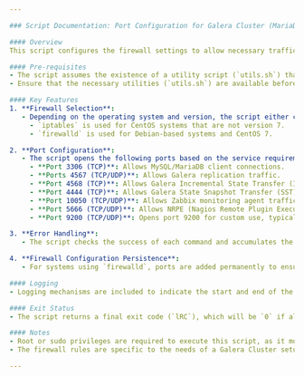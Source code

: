 ```yaml
---

### Script Documentation: Port Configuration for Galera Cluster (MariaDB)

#### Overview
This script configures the firewall settings to allow necessary traffic for a Galera Cluster setup with MariaDB. It supports both `iptables` and `firewalld`, depending on the system's operating system and version. The ports configured include those required for MySQL/MariaDB clients, Galera replication, synchronization, monitoring agents (Zabbix and NRPE), and additional services.

#### Pre-requisites
- The script assumes the existence of a utility script (`utils.sh`) that provides logging and command execution functions. The script checks both system-wide and current directory paths for this file.
- Ensure that the necessary utilities (`utils.sh`) are available before running the script.

#### Key Features
1. **Firewall Selection**:  
   - Depending on the operating system and version, the script either configures firewall rules using `iptables` or `firewalld`:
     - `iptables` is used for CentOS systems that are not version 7.
     - `firewalld` is used for Debian-based systems and CentOS 7.

2. **Port Configuration**:  
   - The script opens the following ports based on the service requirements:
     - **Port 3306 (TCP)**: Allows MySQL/MariaDB client connections.
     - **Ports 4567 (TCP/UDP)**: Allows Galera replication traffic.
     - **Port 4568 (TCP)**: Allows Galera Incremental State Transfer (IST) synchronization.
     - **Port 4444 (TCP)**: Allows Galera State Snapshot Transfer (SST) synchronization.
     - **Port 10050 (TCP/UDP)**: Allows Zabbix monitoring agent traffic.
     - **Port 5666 (TCP/UDP)**: Allows NRPE (Nagios Remote Plugin Executor) monitoring agent traffic.
     - **Port 9200 (TCP/UDP)**: Opens port 9200 for custom use, typically for monitoring or logging services.

3. **Error Handling**:  
   - The script checks the success of each command and accumulates the results in a return code variable (`lRC`). Any command failure increments this variable, which is returned as the script's final exit status.

4. **Firewall Configuration Persistence**:  
   - For systems using `firewalld`, ports are added permanently to ensure that they remain open after a system reboot. A firewall reload and listing of all current rules are also included to validate the changes.

#### Logging
- Logging mechanisms are included to indicate the start and end of the script, along with detailed logging of the individual operations performed (such as allowing traffic on specific ports).

#### Exit Status
- The script returns a final exit code (`lRC`), which will be `0` if all commands are executed successfully, or a non-zero value if any command encounters an error.

#### Notes
- Root or sudo privileges are required to execute this script, as it modifies firewall settings.
- The firewall rules are specific to the needs of a Galera Cluster setup and related monitoring agents (Zabbix, NRPE). Ensure that these services are configured and running on the system before executing the script.

---
```

